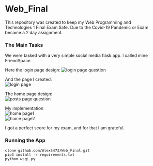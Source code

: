 # Web_Final
This repository was created to keep my Web Programming and Technologies 1 Final Exam Safe. 
Due to the Covid-19 Pandemic or Exam became a 2 day assignment. 

### The Main Tasks
We were tasked with a very simple social media flask app. I called mine FriendSpace. 

Here the login page design: 
![login page question](https://github.com/AlexS473/Web_Final/blob/master/Screenshots/qlogin.PNG?raw=true)

And the page I created:   
![login page](https://github.com/AlexS473/Web_Final/blob/master/Screenshots/login.PNG?raw=true)

The home page design:  
![posts page question](https://github.com/AlexS473/Web_Final/blob/master/Screenshots/qposts.PNG?raw=true)

My implementation:   
![home page1](https://github.com/AlexS473/Web_Final/blob/master/Screenshots/home.png?raw=true)  
![home page2](https://github.com/AlexS473/Web_Final/blob/master/Screenshots/home2.PNG?raw=true)

I got a perfect score for my exam, and for that I am grateful. 

### Running the App 
    clone github.com/AlexS473/Web_Final.git
    pip3 install -r requirements.txt
    python wsgi.py

